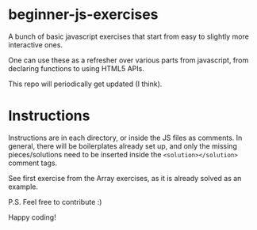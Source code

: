 # beginner-js-exercises

A bunch of basic javascript exercises that start from easy to slightly more interactive ones. 

One can use these as a refresher over various parts from javascript, from declaring functions to using HTML5 APIs.

This repo will periodically get updated (I think).

# Instructions
Instructions are in each directory, or inside the JS files as comments. 
In general, there will be boilerplates already set up, and only the missing pieces/solutions need to be inserted inside the `<solution></solution>` comment tags.

See first exercise from the Array exercises, as it is already solved as an example.

P.S. Feel free to contribute :)

Happy coding!